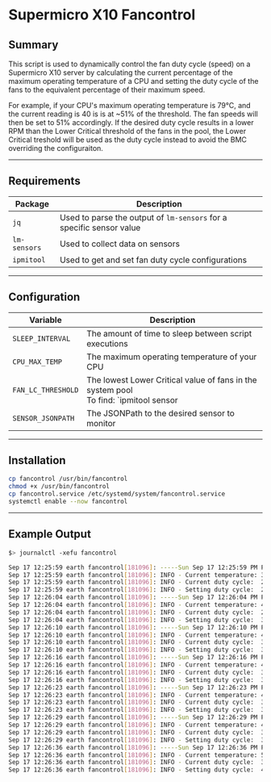 # Supermicro X10 Fancontrol

## Summary

This script is used to dynamically control the fan duty cycle (speed) on a Supermicro X10 server by calculating the current percentage of the maximum operating temperature of a CPU and setting the duty cycle of the fans to the equivalent percentage of their maximum speed. 

For example, if your CPU's maximum operating temperature is 79°C, and the current reading is 40 is is at ~51% of the threshold. The fan speeds will then be set to 51% accordingly. If the desired duty cycle results in a lower RPM than the Lower Critical threshold of the fans in the pool, the Lower Critical treshold will be used as the duty cycle instead to avoid the BMC overriding the configuraiton.

<hr>

## Requirements

| Package      | Description                                                  |
| ------------ | ------------------------------------------------------------ |
| `jq`         | Used to parse the output of `lm-sensors` for a specific sensor value |
| `lm-sensors` | Used to collect data on sensors                              |
| `ipmitool`   | Used to get and set fan duty cycle configurations            |

<hr>

## Configuration

| Variable           | Description                                                  |
| ------------------ | ------------------------------------------------------------ |
| `SLEEP_INTERVAL`   | The amount of time to sleep between script executions        |
| `CPU_MAX_TEMP`     | The maximum operating temperature of your CPU                |
| `FAN_LC_THRESHOLD` | The lowest Lower Critical value of fans in the system pool <br />To find: `ipmitool sensor | grep FAN | awk '{print $11}'` |
| `SENSOR_JSONPATH`  | The JSONPath to the desired sensor to monitor                |

<hr>

## Installation

```bash
cp fancontrol /usr/bin/fancontrol
chmod +x /usr/bin/fancontrol
cp fancontrol.service /etc/systemd/system/fancontrol.service
systemctl enable --now fancontrol
```

<hr>

## Example Output

```bash
$> journalctl -xefu fancontrol

Sep 17 12:25:59 earth fancontrol[181096]: -----Sun Sep 17 12:25:59 PM PDT 2023-----
Sep 17 12:25:59 earth fancontrol[181096]: INFO - Current temperature: 37/79°C (46%)
Sep 17 12:25:59 earth fancontrol[181096]: INFO - Current duty cycle:  29/64
Sep 17 12:25:59 earth fancontrol[181096]: INFO - Setting duty cycle:  29/64
Sep 17 12:26:04 earth fancontrol[181096]: -----Sun Sep 17 12:26:04 PM PDT 2023-----
Sep 17 12:26:04 earth fancontrol[181096]: INFO - Current temperature: 40/79°C (50%)
Sep 17 12:26:04 earth fancontrol[181096]: INFO - Current duty cycle:  29/64
Sep 17 12:26:04 earth fancontrol[181096]: INFO - Setting duty cycle:  32/64
Sep 17 12:26:10 earth fancontrol[181096]: -----Sun Sep 17 12:26:10 PM PDT 2023-----
Sep 17 12:26:10 earth fancontrol[181096]: INFO - Current temperature: 46/79°C (58%)
Sep 17 12:26:10 earth fancontrol[181096]: INFO - Current duty cycle:  32/64
Sep 17 12:26:10 earth fancontrol[181096]: INFO - Setting duty cycle:  37/64
Sep 17 12:26:16 earth fancontrol[181096]: -----Sun Sep 17 12:26:16 PM PDT 2023-----
Sep 17 12:26:16 earth fancontrol[181096]: INFO - Current temperature: 47/79°C (59%)
Sep 17 12:26:16 earth fancontrol[181096]: INFO - Current duty cycle:  37/64
Sep 17 12:26:16 earth fancontrol[181096]: INFO - Setting duty cycle:  37/64
Sep 17 12:26:23 earth fancontrol[181096]: -----Sun Sep 17 12:26:23 PM PDT 2023-----
Sep 17 12:26:23 earth fancontrol[181096]: INFO - Current temperature: 48/79°C (60%)
Sep 17 12:26:23 earth fancontrol[181096]: INFO - Current duty cycle:  37/64
Sep 17 12:26:23 earth fancontrol[181096]: INFO - Setting duty cycle:  38/64
Sep 17 12:26:29 earth fancontrol[181096]: -----Sun Sep 17 12:26:29 PM PDT 2023-----
Sep 17 12:26:29 earth fancontrol[181096]: INFO - Current temperature: 49/79°C (62%)
Sep 17 12:26:29 earth fancontrol[181096]: INFO - Current duty cycle:  38/64
Sep 17 12:26:29 earth fancontrol[181096]: INFO - Setting duty cycle:  39/64
Sep 17 12:26:36 earth fancontrol[181096]: -----Sun Sep 17 12:26:36 PM PDT 2023-----
Sep 17 12:26:36 earth fancontrol[181096]: INFO - Current temperature: 50/79°C (63%)
Sep 17 12:26:36 earth fancontrol[181096]: INFO - Current duty cycle:  39/64
Sep 17 12:26:36 earth fancontrol[181096]: INFO - Setting duty cycle:  40/64
```
